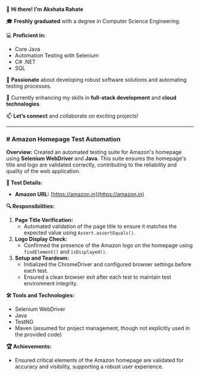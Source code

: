 👋 **Hi there! I'm Akshata Rahate**

🎓 **Freshly graduated** with a degree in Computer Science Engineering.

💻 **Proficient in:**
- Core Java
- Automation Testing with Selenium
- C# .NET
- SQL

🚀 **Passionate** about developing robust software solutions and automating testing processes.

🌱 Currently enhancing my skills in **full-stack development** and **cloud technologies**.

📫 **Let’s connect** and collaborate on exciting projects!

---

### # Amazon Homepage Test Automation

**Overview:**
Created an automated testing suite for Amazon's homepage using **Selenium WebDriver** and **Java**. This suite ensures the homepage's title and logo are validated correctly, contributing to the reliability and quality of the web application.

**🔗 Test Details:**
- **Amazon URL:** [https://amazon.in](https://amazon.in)

**🔍 Responsibilities:**
1. **Page Title Verification:** 
   - Automated validation of the page title to ensure it matches the expected value using `Assert.assertEquals()`.
2. **Logo Display Check:** 
   - Confirmed the presence of the Amazon logo on the homepage using `findElement()` and `isDisplayed()`.
3. **Setup and Teardown:** 
   - Initialized the ChromeDriver and configured browser settings before each test.
   - Ensured a clean browser exit after each test to maintain test environment integrity.

**🛠️ Tools and Technologies:**
- Selenium WebDriver
- Java
- TestNG
- Maven (assumed for project management, though not explicitly used in the provided code)

**🏆 Achievements:**
- Ensured critical elements of the Amazon homepage are validated for accuracy and visibility, supporting a robust user experience.
